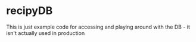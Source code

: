 # recipyDB

This is just example code for accessing and playing around with the DB - it isn't actually used in production
